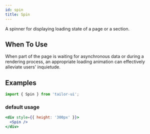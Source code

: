 ```yaml
---
id: spin
title: Spin
---
```


A spinner for displaying loading state of a page or a section.

## When To Use

When part of the page is waiting for asynchronous data or during a rendering process, an appropriate loading animation can effectively alleviate users' inquietude.

## Examples

```js
import { Spin } from 'tailor-ui';
```

### default usage

```jsx live
<div style={{ height: '300px' }}>
  <Spin />
</div>
```
